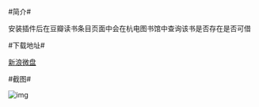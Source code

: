 #简介#

安装插件后在豆瓣读书条目页面中会在杭电图书馆中查询该书是否存在是否可借

#下载地址#

[新浪微盘](http://vdisk.weibo.com/s/inTIK)

#截图#

![img](http://bbs.redhome.cc/data/attachment/forum/201211/18/123223xz7di2iumtiwwug5.png.thumb.jpg)

